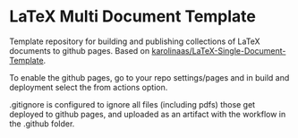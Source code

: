 # LaTeX Multi Document Template

Template repository for building and publishing collections of LaTeX documents to github pages. Based on [karolinaas/LaTeX-Single-Document-Template](https://github.com/karolinaas/LaTeX-Single-Document-Template).

To enable the github pages, go to your repo settings/pages and in build and deployment select the from actions option.

.gitignore is configured to ignore all files (including pdfs) those get deployed to github pages, and uploaded as an artifact with the workflow in the .github folder.

